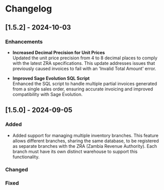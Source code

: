 # Changelog

## [1.5.2] - 2024-10-03
### Enhancements
- **Increased Decimal Precision for Unit Prices**  
  Updated the unit price precision from 4 to 8 decimal places to comply with the latest ZRA specifications. This update addresses issues that previously caused invoices to fail with an 'Invalid Total Amount' error.

- **Improved Sage Evolution SQL Script**  
  Enhanced the SQL script to handle multiple partial invoices generated from a single sales order, ensuring accurate invoicing and improved compatibility with Sage Evolution.

## [1.5.0] - 2024-09-05
### Added
- Added support for managing multiple inventory branches.
This feature allows different branches, sharing the same database, to be registered as separate branches with the ZRA (Zambia Revenue Authority).
Each branch must have its own distinct warehouse to support this functionality.

### Changed


### Fixed
